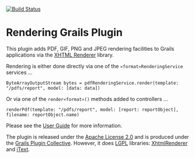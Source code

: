 [![Build Status](https://travis-ci.org/gpc/grails-rendering.svg?branch=master)](https://travis-ci.org/gpc/grails-rendering)

Rendering Grails Plugin
=======================

This plugin adds PDF, GIF, PNG and JPEG rendering facilities to Grails applications via the [XHTML Renderer](https://xhtmlrenderer.dev.java.net/) library.

Rendering is either done directly via one of the `«format»RenderingService` services …

    ByteArrayOutputStream bytes = pdfRenderingService.render(template: "/pdfs/report", model: [data: data])

Or via one of the `render«format»()` methods added to controllers …

    renderPdf(template: "/pdfs/report", model: [report: reportObject], filename: reportObject.name)

Please see the [User Guide](http://gpc.github.com/grails-rendering/ "Grails Rendering Plugin @ GitHub") for more information.

The plugin is released under the [Apache License 2.0](http://www.apache.org/licenses/LICENSE-2.0.html "Apache License, Version 2.0 - The Apache Software Foundation") and is produced under the [Grails Plugin Collective](http://gpc.github.com/). 
However, it does [LGPL](http://www.gnu.org/licenses/lgpl.html) libraries: [XhtmlRenderer](https://code.google.com/p/flying-saucer/) and [iText](http://sourceforge.net/projects/itext/).
